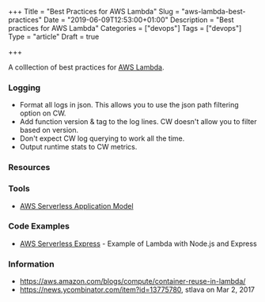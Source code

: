 +++
Title = "Best Practices for AWS Lambda"
Slug = "aws-lambda-best-practices"
Date = "2019-06-09T12:53:00+01:00"
Description = "Best practices for AWS Lambda"
Categories = ["devops"]
Tags = ["devops"]
Type = "article"
Draft = true

+++

A colllection of best practices for [AWS Lambda](https://aws.amazon.com/lambda/).

<!--more-->

### Logging

- Format all logs in json. This allows you to use the json path filtering option on CW.
- Add function version & tag to the log lines. CW doesn't allow you to filter based on version.
- Don't expect CW log querying to work all the time.
- Output runtime stats to CW metrics.

### Resources

### Tools

- [AWS Serverless Application Model](https://aws.amazon.com/serverless/sam/)

### Code Examples

- [AWS Serverless Express](https://github.com/awslabs/aws-serverless-express) - Example of Lambda with Node.js and Express

### Information

- https://aws.amazon.com/blogs/compute/container-reuse-in-lambda/
- https://news.ycombinator.com/item?id=13775780,
  stlava on Mar 2, 2017
